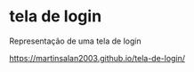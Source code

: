 # tela de login
 Representação de uma tela de login

https://martinsalan2003.github.io/tela-de-login/
